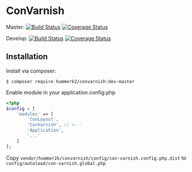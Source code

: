 # ConVarnish

Master:
[![Build Status](https://travis-ci.org/hummer2k/ConVarnish.svg?branch=master)](https://travis-ci.org/hummer2k/ConVarnish)
[![Coverage Status](https://coveralls.io/repos/hummer2k/ConVarnish/badge.svg?branch=master)](https://coveralls.io/r/hummer2k/ConVarnish)

Develop:
[![Build Status](https://travis-ci.org/hummer2k/ConVarnish.svg?branch=develop)](https://travis-ci.org/hummer2k/ConVarnish)
[![Coverage Status](https://coveralls.io/repos/hummer2k/ConVarnish/badge.svg?branch=develop)](https://coveralls.io/r/hummer2k/ConVarnish)

## Installation

Install via composer:

`$ composer require hummerk2/convarnish:dev-master`

Enable module in your application.config.php

````php
<?php
$config = [
    'modules' => [
        'ConLayout',
        'ConVarnish', // <---
        'Application',
        '...'
    ]
];
````

Copy `vendor/hummer2k/convarnish/config/con-varnish.config.php.dist` to
`config/autoload/con-varnish.global.php`
